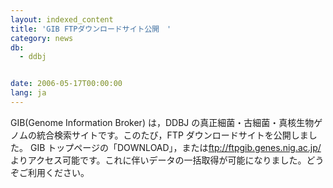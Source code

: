 ```yaml
---
layout: indexed_content
title: 'GIB FTPダウンロードサイト公開　'
category: news
db:
  - ddbj


date: 2006-05-17T00:00:00
lang: ja
---
```


GIB(Genome Information Broker) は，DDBJ の真正細菌・古細菌・真核生物ゲノムの統合検索サイトです。このたび，FTP ダウンロードサイトを公開しました。 GIB トップページの「DOWNLOAD」，または<a href="/services/past-services-e.html#gib">ftp://ftpgib.genes.nig.ac.jp/</a> よりアクセス可能です。これに伴いデータの一括取得が可能になりました。どうぞご利用ください。
